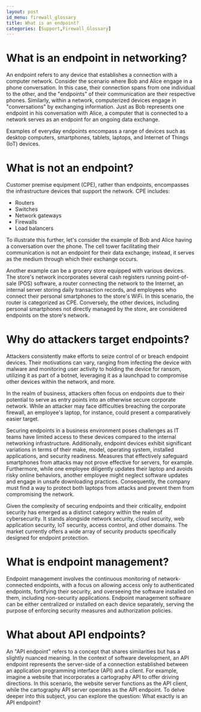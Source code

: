 ```yaml
---
layout: post
id_menu: firewall_glossary
title: What is an endpoint?
categories: [Support,Firewall_Glossary]
---
```

# What is an endpoint in networking?
An endpoint refers to any device that establishes a connection with a computer network. Consider the scenario where Bob and Alice engage in a phone conversation. In this case, their connection spans from one individual to the other, and the "endpoints" of their communication are their respective phones. Similarly, within a network, computerized devices engage in "conversations" by exchanging information. Just as Bob represents one endpoint in his conversation with Alice, a computer that is connected to a network serves as an endpoint for an ongoing data exchange.

Examples of everyday endpoints encompass a range of devices such as desktop computers, smartphones, tablets, laptops, and Internet of Things (IoT) devices.

# What is not an endpoint?
Customer premise equipment (CPE), rather than endpoints, encompasses the infrastructure devices that support the network. CPE includes:

* Routers
* Switches
* Network gateways
* Firewalls
* Load balancers

To illustrate this further, let's consider the example of Bob and Alice having a conversation over the phone. The cell tower facilitating their communication is not an endpoint for their data exchange; instead, it serves as the medium through which their exchange occurs.

Another example can be a grocery store equipped with various devices. The store's network incorporates several cash registers running point-of-sale (POS) software, a router connecting the network to the Internet, an internal server storing daily transaction records, and employees who connect their personal smartphones to the store's WiFi. In this scenario, the router is categorized as CPE. Conversely, the other devices, including personal smartphones not directly managed by the store, are considered endpoints on the store's network.

# Why do attackers target endpoints?
Attackers consistently make efforts to seize control of or breach endpoint devices. Their motivations can vary, ranging from infecting the device with malware and monitoring user activity to holding the device for ransom, utilizing it as part of a botnet, leveraging it as a launchpad to compromise other devices within the network, and more.

In the realm of business, attackers often focus on endpoints due to their potential to serve as entry points into an otherwise secure corporate network. While an attacker may face difficulties breaching the corporate firewall, an employee's laptop, for instance, could present a comparatively easier target.

Securing endpoints in a business environment poses challenges as IT teams have limited access to these devices compared to the internal networking infrastructure. Additionally, endpoint devices exhibit significant variations in terms of their make, model, operating system, installed applications, and security readiness. Measures that effectively safeguard smartphones from attacks may not prove effective for servers, for example. Furthermore, while one employee diligently updates their laptop and avoids risky online behaviors, another employee might neglect software updates and engage in unsafe downloading practices. Consequently, the company must find a way to protect both laptops from attacks and prevent them from compromising the network.

Given the complexity of securing endpoints and their criticality, endpoint security has emerged as a distinct category within the realm of cybersecurity. It stands alongside network security, cloud security, web application security, IoT security, access control, and other domains. The market currently offers a wide array of security products specifically designed for endpoint protection.

# What is endpoint management?
Endpoint management involves the continuous monitoring of network-connected endpoints, with a focus on allowing access only to authenticated endpoints, fortifying their security, and overseeing the software installed on them, including non-security applications. Endpoint management software can be either centralized or installed on each device separately, serving the purpose of enforcing security measures and authorization policies.

# What about API endpoints?
An "API endpoint" refers to a concept that shares similarities but has a slightly nuanced meaning. In the context of software development, an API endpoint represents the server-side of a connection established between an application programming interface (API) and a client. For example, imagine a website that incorporates a cartography API to offer driving directions. In this scenario, the website server functions as the API client, while the cartography API server operates as the API endpoint. To delve deeper into this subject, you can explore the question: What exactly is an API endpoint?